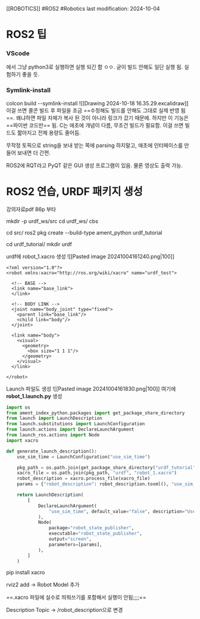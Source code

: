 [[ROBOTICS]]
#ROS2 #Robotics 
last modification: 2024-10-04

# ROS2 팁
### VScode
에서 그냥 python3로 실행하면 실행 되긴 함 ㅇㅇ. 굳이 빌드 안해도 일단 실행 됨. 실험하기 좋을 듯.
### Symlink-install
colcon build --symlink-install
![[Drawing 2024-10-18 16.35.29.excalidraw]]
이걸 쓰면 콜콘 빌드 후 파일을 조금 ==수정해도 빌드를 안해도 그대로 실제 반영 됨==. 왜냐하면 파일 자체가 복사 된 것이 아니라 링크가 갔기 때문에.
하지만 이 기능은 ==파이썬 코드만== 됨. C는 애초에 개념이 다름, 무조건 빌드가 필요함.
이걸 쓰면 빌드도 짧아지고 전체 용량도 줄어듬.

무작정 토픽으로 string을 보내 받는 쪽에 parsing 하지말고, 애초에 인터페이스를 만들어 보내면 더 간편.

ROS2에 RQT라고 PyQT 같은 GUI 생성 프로그램이 있음.
물론 영상도 출력 가능.

# ROS2 연습, URDF 패키지 생성
강의자료pdf 86p 부타

mkdir -p urdf_ws/src
cd urdf_ws/
cbs

cd src/
ros2 pkg create --build-type ament_python urdf_tutorial

cd urdf_tutorial/
mkdir urdf

urdf에
robot_1.xacro 생성
![[Pasted image 20241004161240.png|100]]
```
<?xml version="1.0"?>
<robot xmlns:xacro="http://ros.org/wiki/xacro" name="urdf_test">

  <!-- BASE -->
  <link name="base_link">
  </link>

  <!-- BODY LINK -->
  <joint name="body_joint" type="fixed">
    <parent link="base_link"/>
    <child link="body"/>
  </joint>

  <link name="body">
    <visual>
      <geometry>
        <box size="1 1 1"/>
      </geometry>
    </visual>
  </link>

</robot>
```

Launch 파일도 생성
![[Pasted image 20241004161830.png|100]]
여기에 **robot_1.launch.py** 생성
```python
import os
from ament_index_python.packages import get_package_share_directory
from launch import LaunchDescription
from launch.substitutions import LaunchConfiguration
from launch.actions import DeclareLaunchArgument
from launch_ros.actions import Node
import xacro

def generate_launch_description():
    use_sim_time = LaunchConfiguration("use_sim_time")

    pkg_path = os.path.join(get_package_share_directory("urdf_tutorial"))
    xacro_file = os.path.join(pkg_path, "urdf", "robot_1.xacro")
    robot_description = xacro.process_file(xacro_file)
    params = {"robot_description": robot_description.toxml(), "use_sim_time": use_sim_time}

    return LaunchDescription(
        [
            DeclareLaunchArgument(
                "use_sim_time", default_value="false", description="Use sim time"
            ),
            Node(
                package="robot_state_publisher",
                executable="robot_state_publisher",
                output="screen",
                parameters=[params],
            ),
        ]
    )
```

pip install xacro

rviz2
add -> Robot Model 추가

==.xacro 파일에 실수로 띄워쓰기를 포함해서 실행이 안됨;;;;==

Description Topic -> /robot_description으로 변경